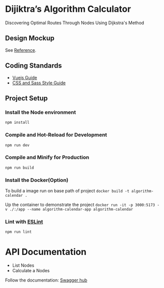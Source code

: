 # Dijiktra’s Algorithm Calculator

Discovering Optimal Routes Through Nodes Using Dijkstra's Method

## Design Mockup

See [Reference](https://www.figma.com/design/VOlrHyAO7hscTdhoUdQG6o/Coding-Challenge-V1?node-id=0-1&node-type=canvas&t=VZjDM0tgFbEFqokB-0).

## Coding Standards

- [Vuejs Guide](https://vuejs.org/guide/introduction.html)
- [CSS and Sass Style Guide](https://getbem.com/introduction/)

## Project Setup

### Install the **Node** environment

`npm install`

### Compile and Hot-Reload for Development

`npm run dev`

### Compile and Minify for Production

`npm run build`

### Install the **Docker**(Option)

To build a image run on base path of project
`docker build -t algorithm-calendar .`

Up the container to demonstrate the project
`docker run -it -p 3000:5173 -v ./:/app --name algorithm-calendar-app algorithm-calendar`

### Lint with [ESLint](https://eslint.org/)

```sh
npm run lint
```

# API Documentation

- List Nodes
- Calculate a Nodes

Follow the documentation: [Swagger hub](https://app.swaggerhub.com/apis-docs/KASUNGIHANDEV/algorithm-calendar/1.0.0#/)

